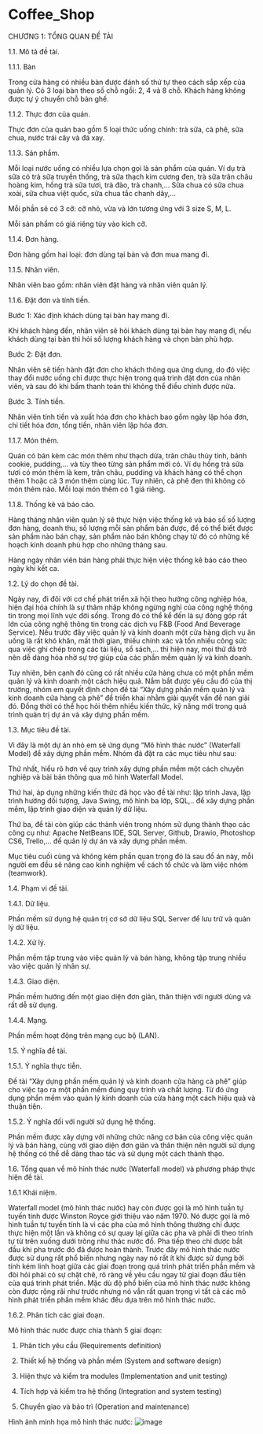 # Coffee_Shop

CHƯƠNG 1: TỔNG QUAN ĐỀ TÀI

1.1. Mô tả đề tài.

1.1.1. Bàn

Trong cửa hàng có nhiều bàn được đánh số thứ tự theo cách sắp xếp của quản lý. Có 3 loại bàn theo số chỗ ngồi: 2, 4 và 8 chỗ. Khách hàng không được tự ý chuyển chỗ bàn ghế.

1.1.2. Thực đơn của quán. 

Thực đơn của quán bao gồm 5 loại thức uống chính: trà sữa, cà phê, sữa chua, nước trái cây và đá xay.

1.1.3. Sản phẩm.

Mỗi loại nước uống có nhiều lựa chọn gọi là sản phẩm của quán. Ví dụ trà sữa có trà sữa truyền thống, trà sữa thạch kim cương đen, trà sữa trân châu hoàng kim, hồng trà sữa tươi, trà đào, trà chanh,... Sữa chua có sữa chua xoài, sữa chua việt quốc, sữa chua tắc chanh dây,...

Mỗi phần sẽ có 3 cỡ: cỡ nhỏ, vừa và lớn tương ứng với 3 size S, M, L.

Mỗi sản phẩm có giá riêng tùy vào kích cỡ.

1.1.4. Đơn hàng.

Đơn hàng gồm hai loại: đơn dùng tại bàn và đơn mua mang đi.

1.1.5. Nhân viên.

Nhân viên bao gồm: nhân viên đặt hàng và nhân viên quản lý. 

1.1.6. Đặt đơn và tính tiền.  

Bước 1: Xác định khách dùng tại bàn hay mang đi. 

Khi khách hàng đến, nhân viên sẽ hỏi khách dùng tại bàn hay mang đi, nếu khách dùng tại bàn thì hỏi số lượng khách hàng và chọn bàn phù hợp.

Bước 2: Đặt đơn. 

Nhân viên sẽ tiến hành đặt đơn cho khách thông qua ứng dụng, do đó việc thay đổi nước uống chỉ được thực hiện trong quá trình đặt đơn của nhân viên, và sau đó khi bấm thanh toán thì không thể điều chỉnh được nữa.

Bước 3. Tính tiền. 

Nhân viên tính tiền và xuất hóa đơn cho khách bao gồm ngày lập hóa đơn, chi tiết hóa đơn, tổng tiền, nhân viên lập hóa đơn.

1.1.7. Món thêm.

Quán có bán kèm các món thêm như thạch dừa, trân châu thủy tinh, bánh cookie, pudding,... và tùy theo từng sản phẩm mới có. Ví dụ hồng trà sữa tươi có món thêm là kem, trân châu, pudding và khách hàng có thể chọn thêm 1 hoặc cả 3 món thêm cùng lúc. Tuy nhiên, cà phê đen thì không có món thêm nào. Mỗi loại món thêm có 1 giá riêng.

1.1.8. Thống kê và báo cáo.

Hàng tháng nhân viên quản lý sẽ thực hiện việc thống kê và báo số số lượng đơn hàng, doanh thu, số lượng mỗi sản phẩm bán được, để có thể biết được sản phẩm nào bán chạy, sản phẩm nào bán không chạy từ đó có những kế hoạch kinh doanh phù hợp cho những tháng sau.

Hàng ngày nhân viên bán hàng phải thực hiện việc thống kê báo cáo theo ngày khi kết ca.

1.2. Lý do chọn đề tài.

Ngày nay, đi đôi với cơ chế phát triển xã hội theo hướng công nghiệp hóa, hiện đại hóa chính là sự thâm nhập không ngừng nghỉ của công nghệ thông tin trong mọi lĩnh vực đời sống. Trong đó có thể kể đến là sự đóng góp rất lớn của công nghệ thông tin trong các dịch vụ F&B (Food And Beverage Service). Nếu trước đây việc quản lý và kinh doanh một cửa hàng dịch vụ ăn uống là rất khó khăn, mất thời gian, thiếu chính xác và tốn nhiều công sức qua việc ghi chép trong các tài liệu, sổ sách,... thì hiện nay, mọi thứ đã trở nên dễ dàng hóa nhờ sự trợ giúp của các phần mềm quản lý và kinh doanh.

Tuy nhiên, bên cạnh đó cũng có rất nhiều cửa hàng chưa có một phần mềm quản lý và kinh doanh một cách hiệu quả. Nắm bắt được yêu cầu đó của thị trường, nhóm em quyết định chọn đề tài “Xây dựng phần mềm quản lý và kinh doanh cửa hàng cà phê” để triển khai nhằm giải quyết vấn đề nan giải đó. Đồng thời có thể học hỏi thêm nhiều kiến thức, kỹ năng mới trong quá trình quản trị dự án và xây dựng phần mềm.

1.3. Mục tiêu đề tài.	

Vì đây là một dự án nhỏ em sẽ ứng dụng “Mô hình thác nước” (Waterfall Model) để xây dựng phần mềm. Nhóm đã đặt ra các mục tiêu như sau:

Thứ nhất, hiểu rõ hơn về quy trình xây dựng phần mềm một cách chuyên nghiệp và bài bản thông qua mô hình Waterfall Model.

Thứ hai, áp dụng những kiến thức đã học vào đề tài như: lập trình Java, lập trình hướng đối tượng, Java Swing, mô hình ba lớp, SQL,.. để xây dựng phần mềm, lập trình giao diện và quản lý dữ liệu.

Thứ ba, đề tài còn giúp các thành viên trong nhóm sử dụng thành thạo các công cụ như: Apache NetBeans IDE, SQL Server, Github, Drawio, Photoshop CS6, Trello,... để quản lý dự án và xây dựng phần mềm. 

Mục tiêu cuối cùng và không kém phần quan trọng đó là sau đồ án này, mỗi người em đều sẽ nâng cao kinh nghiệm về cách tổ chức và làm việc nhóm (teamwork).

1.4. Phạm vi đề tài.

1.4.1. Dữ liệu.

Phần mềm sử dụng hệ quản trị cơ sở dữ liệu SQL Server để lưu trữ và quản lý dữ liệu.

1.4.2. Xử lý.

Phần mềm tập trung vào việc quản lý và bán hàng, không tập trung nhiều vào việc quản lý nhân sự.

1.4.3. Giao diện.

Phần mềm hướng đến một giao diện đơn giản, thân thiện với người dùng và rất dễ sử dụng.

1.4.4. Mạng.

Phần mềm hoạt động trên mạng cục bộ (LAN).

1.5. Ý nghĩa đề tài.

1.5.1. Ý nghĩa thực tiễn.

Đề tài “Xây dựng phần mềm quản lý và kinh doanh cửa hàng cà phê” giúp cho việc tạo ra một phần mềm đúng quy trình và chất lượng. Từ đó ứng dụng phần mềm vào quản lý kinh doanh của cửa hàng một cách hiệu quả và thuận tiện.

1.5.2. Ý nghĩa đối với người sử dụng hệ thống.

Phần mềm được xây dựng với những chức năng cơ bản của công việc quản lý và bán hàng, cùng với giao diện đơn giản và thân thiện nên người sử dụng hệ thống có thể dễ dàng thao tác và sử dụng một cách thành thạo.

1.6. Tổng quan về mô hình thác nước (Waterfall model) và phương pháp thực hiện đề tài.

1.6.1 Khái niệm.

Waterfall model (mô hình thác nước) hay còn được gọi là mô hình tuần tự tuyến tính được Winston Royce giới thiệu vào năm 1970. Nó được gọi là mô hình tuần tự tuyến tính là vì các pha của mô hình thông thường chỉ được thực hiện một lần và không có sự quay lại giữa các pha và phải đi theo trình tự từ trên xuống dưới trông như thác nước đổ. Pha tiếp theo chỉ được bắt đầu khi pha trước đó đã được hoàn thành.
Trước đây mô hình thác nước được sử dụng rất phổ biến nhưng ngày nay nó rất ít khi được sử dụng bởi tính kém linh hoạt giữa các giai đoạn trong quá trình phát triển phần mềm và đòi hỏi phải có sự chặt chẽ, rõ ràng về yêu cầu ngay từ giai đoạn đầu tiên của quá trình phát triển. Mặc dù độ phổ biến của mô hình thác nước không còn được rộng rãi như trước nhưng nó vẫn rất quan trọng vì tất cả các mô hình phát triển phần mềm khác đều dựa trên mô hình thác nước. 

1.6.2. Phân tích các giai đoạn.

Mô hình thác nước được chia thành 5 giai đoạn:

1.	Phân tích yêu cầu (Requirements definition)
	
2.	Thiết kế hệ thống và phần mềm (System and software design)
   
3.	Hiện thực và kiểm tra modules (Implementation and unit testing)

4.	Tích hợp và kiểm tra hệ thống (Integration and system testing)
	
5.	Chuyển giao và bảo trì (Operation and maintenance)
    
Hình ảnh minh họa mô hình thác nước:
![image](https://github.com/20020330/img_caption/assets/85932447/f80760eb-64ea-46a7-99cf-324ac72e3743)

